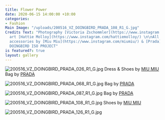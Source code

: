 ```yaml
---
title: Flower Power
date: 2020-06-15 14:00:00 +10:00
categories:
- Fashion
Main Image: "/uploads/200516_VZ_DOINGBIRD_PRADA_108_R1_G.jpg"
Credits Text: "Photography [Victoria Zschommler](https://www.instagram.com/victoriazschommler/)\nFloral
  art [Hattie Molloy](https://www.instagram.com/hattiemolloy/) \n\nAll clothing &
  accessories by [Miu Miu](https://www.instagram.com/miumiu/) & [Prada](https://www.instagram.com/prada/)\n\n#A
  DOINGBIRD ISO PROJECT"
is featured?: true
layout: gallery
---
```


![200516_VZ_DOINGBIRD_PRADA_026_R1_G.jpg](/uploads/200516_VZ_DOINGBIRD_PRADA_026_R1_G.jpg)
Dress & Shoes by [MIU MIU](https://www.instagram.com/miumiu/) Bag by [PRADA](https://www.instagram.com/prada/)

![200516_VZ_DOINGBIRD_PRADA_068_R1_G.jpg](/uploads/200516_VZ_DOINGBIRD_PRADA_068_R1_G.jpg)
Bag by [PRADA](https://www.instagram.com/prada/)

![200516_VZ_DOINGBIRD_PRADA_087_R1_G.jpg](/uploads/200516_VZ_DOINGBIRD_PRADA_087_R1_G.jpg)
Bag by [PRADA](https://www.instagram.com/prada/)

![200516_VZ_DOINGBIRD_PRADA_108_R1_G.jpg](/uploads/200516_VZ_DOINGBIRD_PRADA_108_R1_G.jpg)
Shoes by [MIU MIU](https://www.instagram.com/miumiu/)

![200516_VZ_DOINGBIRD_PRADA_126_R1_G.jpg](/uploads/200516_VZ_DOINGBIRD_PRADA_126_R1_G.jpg)
